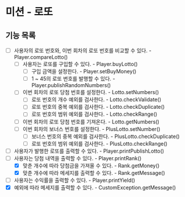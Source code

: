 # 미션 - 로또

## 기능 목록
- [ ] 사용자의 로또 번호와, 이번 회차의 로또 번호를 비교할 수 있다. - Player.compareLotto()
  - [ ] 사용자는 로또를 구입할 수 있다. - Player.buyLotto()
    - [ ] 구입 금액을 설정한다. - Player.setBuyMoney()
    - [ ] 1 ~ 45의 로또 번호를 발행할 수 있다. - Player.publishRandomNumbers() 
  - [ ] 이번 회차의 로또 당첨 번호를 설정한다. - Lotto.setNumbers()
    - [ ] 로또 번호의 개수 예외를 검사한다. - Lotto.checkValidate()
    - [ ] 로또 번호의 중복 예외를 검사한다. - Lotto.checkDuplicate()
    - [ ] 로또 번호의 범위 예외를 검사한다. - Lotto.checkRange()
  - [ ] 이번 회차의 로또 당첨 번호를 기져온다. - Lotto.getNumbers()
  - [ ] 이번 회차의 보너스 번호를 설정한다. - PlusLotto.setNumber()
    - [ ] 보너스 번호의 중복 예외를 검사한다. - PlusLotto.checkDuplicate()
    - [ ] 로또 번호의 범위 예외를 검사한다. - PlusLotto.checkRange()
- [ ] 사용자가 발행한 로또를 출력할 수 있다. - Player.printPublishLotto() 
- [ ] 사용자는 당첨 내역을 출력할 수 있다. - Player.printRank()
  - [x] 맞춘 개수에 따라 당첨금을 가져올 수 있다. - Rank.getMoney() 
  - [x] 맞춘 개수에 따라 메세지를 출력할 수 있다. - Rank.getMessage()
- [ ] 사용자는 수익률을 출력할 수 있다. - Player.printYield()
- [x] 예외에 따라 메세지를 출력할 수 있다. - CustomException.getMessage()